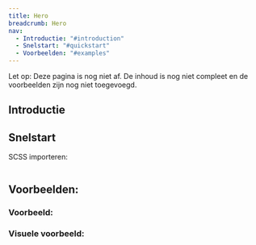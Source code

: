 ```yaml
---
title: Hero
breadcrumb: Hero
nav:
  - Introductie: "#introduction"
  - Snelstart: "#quickstart"
  - Voorbeelden: "#examples"
---
```


<p class="warning">
  <span>Let op:</span>
  Deze pagina is nog niet af. De inhoud is nog niet compleet en de voorbeelden zijn nog niet toegevoegd.
</p>

<h2 id="introduction">Introductie</h2>

<h2 id="quickstart">Snelstart</h2>

SCSS importeren:

```scss

```

<h2 id="examples">Voorbeelden:</h2>

### Voorbeeld:

### Visuele voorbeeld:

```html

```
